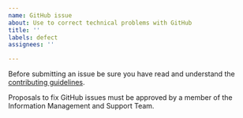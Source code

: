 ```yaml
---
name: GitHub issue
about: Use to correct technical problems with GitHub
title: ''
labels: defect
assignees: ''

---
```


Before submitting an issue be sure you have read and understand the [contributing guidelines](https://github.com/cf-convention/cf-convention.github.io/blob/master/CONTRIBUTING.md).

Proposals to fix GitHub issues must be approved by a member of the Information Management and Support Team.
